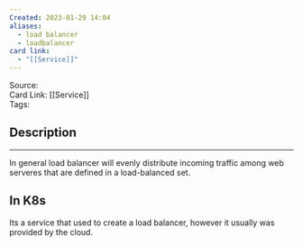 ```yaml
---
Created: 2023-01-29 14:04
aliases:
  - load balancer
  - loadbalancer
card link:
  - "[[Service]]"
---
```


Source:  
Card Link: [[Service]]  
Tags:

## Description
---

In general load balancer will evenly distribute incoming traffic among web serveres that are defined in a load-balanced set.

## In K8s

Its a service that used to create a load balancer, however it usually was provided by the cloud.
